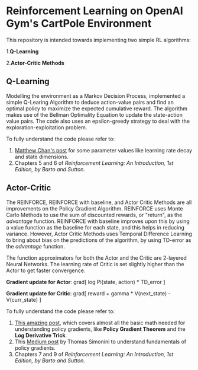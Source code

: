 # Reinforcement Learning on OpenAI Gym's CartPole Environment

This repository is intended towards implementing two simple RL algorithms:

1.<b>Q-Learning</b>

2.<b>Actor-Critic Methods</b>

## Q-Learning

Modelling the environment as a Markov Decision Process, implemented a simple Q-Learing Algorithm to deduce action-value pairs and find an optimal policy to maximize the expected cumulative reward. The algorithm makes use of the Bellman Optimality Equation to update the state-action value pairs. The code also uses an epsilon-greedy strategy to deal with the exploration-exploitation problem.


To fully understand the code please refer to:
1. [Matthew Chan's post](https://medium.com/@tuzzer) for some parameter values like learning rate decay and state dimensions.
2. Chapters 5 and 6 of <i>Reinforcement Learning: An Introduction, 1st Edition, by Barto and Sutton.</i>


## Actor-Critic

The REINFORCE, REINFORCE with baseline, and Actor Critic Methods are all improvements on the Policy Gradient Algorithm. REINFORCE uses Monte Carlo Methods to use the sum of discounted rewards, or "return", as the <i>advantage</i> function. REINFORCE with baseline improves upon this by using a value function as the baseline for each state, and this helps in reducing variance. However, Actor Critic Methods uses Temporal Difference Learning to bring about bias on the predictions of the algorithm, by using TD-error as the <i>advantage</i> function.

The function approximators for both the Actor and the Critic are 2-layered Neural Networks. The learning rate of Critic is set slightly higher than the Actor to get faster convergence.

<b>Gradient update for Actor</b>: grad[ log Pi(state, action) * TD_error ]

<b>Gradient update for Critic</b>: grad[ reward + gamma * V(next_state) - V(curr_state) ]


To fully understand the code please refer to:
1. [This amazing post](https://danieltakeshi.github.io/2017/03/28/going-deeper-into-reinforcement-learning-fundamentals-of-policy-gradients/), which covers almost all the basic math needed for understanding policy gradients, like <b>Policy Gradient Theorem</b> and the <b>Log Derivative Trick</b>.
2. This [Medium post](https://medium.freecodecamp.org/an-introduction-to-policy-gradients-with-cartpole-and-doom-495b5ef2207f) by Thomas Simonini to understand fundamentals of policy gradients.
3. Chapters 7 and 9 of <i>Reinforcement Learning: An Introduction, 1st Edition, by Barto and Sutton.</i> 
